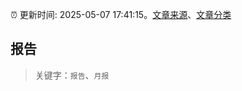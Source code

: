 :alarm_clock: 更新时间: 2025-05-07 17:41:15。[文章来源](/README.md)、[文章分类](/TAGS.md)

## 报告


> 关键字：`报告`、`月报`



